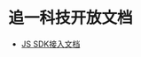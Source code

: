 # 追一科技开放文档

+ [JS SDK接入文档](https://github.com/wezhuiyi/doc/blob/master/js-sdk%E6%8E%A5%E5%85%A5%E6%96%87%E6%A1%A3.md)
